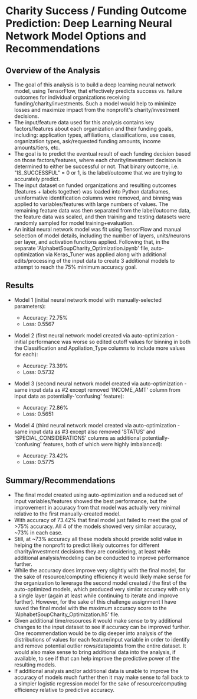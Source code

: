 # Charity Success / Funding Outcome Prediction: Deep Learning Neural Network Model Options and Recommendations

## Overview of the Analysis

* The goal of this analysis is to build a deep learning neural network model, using TensorFlow, that effectively predicts success vs. failure outcomes for individual organizations receiving funding/charity/investments. Such a model would help to minimize losses and maximize impact from the nonprofit's charity/investment decisions.
* The input/feature data used for this analysis contains key factors/features about each organization and their funding goals, including: application types, affiliations, classifications, use cases, organization types, ask/requested funding amounts, income amounts/tiers, etc.
* The goal is to predict the eventual result of each funding decision based on those factors/features, where each charity/investment decision is determined to either be successful or not. That binary outcome, i.e. "IS_SUCCESSFUL" = 0 or 1, is the label/outcome that we are trying to accurately predict.
* The input dataset on funded organizations and resulting outcomes (features + labels together) was loaded into Python dataframes, uninformative identification columns were removed, and binning was applied to variables/features with large numbers of values. The remaining feature data was then separated from the label/outcome data, the feature data was scaled, and then training and testing datasets were randomly sampled for model training+evaluation.
* An initial neural network model was fit using TensorFlow and manual selection of model details, including the number of layers, units/neurons per layer, and activation functions applied. Following that, in the separate 'AlphabetSoupCharity_Optimization.ipynb' file, auto-optimization via Keras_Tuner was applied along with additional edits/processing of the input data to create 3 additional models to attempt to reach the 75% minimum accuracy goal.

## Results

* Model 1 (initial neural network model with manually-selected parameters):
  * Accuracy: 72.75%
  * Loss: 0.5567

* Model 2 (first neural network model created via auto-optimization - initial performance was worse so edited cutoff values for binning in both the Classification and Appliation_Type columns to include more values for each):
  * Accuracy: 73.39%
  * Loss: 0.5732

* Model 3 (second neural network model created via auto-optimization - same input data as #2 except removed 'INCOME_AMT' column from input data as potentially-'confusing' feature):
  * Accuracy: 72.86%
  * Loss: 0.5651

* Model 4 (third neural network model created via auto-optimization - same input data as #3 except also removed 'STATUS' and 'SPECIAL_CONSIDERATIONS' columns as additional potentially-'confusing' features, both of which were highly imbalanced):
  * Accuracy: 73.42%
  * Loss: 0.5775

## Summary/Recommendations

* The final model created using auto-optimization and a reduced set of input variables/features showed the best performance, but the improvement in accuracy from that model was actually very minimal relative to the first manually-created model.
* With accuracy of 73.42% that final model just failed to meet the goal of >75% accuracy. All 4 of the models showed very similar accuracy, ~73% in each case.
* Still, at ~73% accuracy all these models should provide solid value in helping the nonprofit to predict likely outcomes for different charity/investment decisions they are considering, at least while additional analysis/modeling can be conducted to improve performance further.
* While the accuracy does improve very slightly with the final model, for the sake of resource/computing efficiency it would likely make sense for the organization to leverage the second model created / the first of the auto-optimized models, which produced very similar accuracy with only a single layer (again at least while continuing to iterate and improve further). However, for the sake of this challenge assignment I have saved the final model with the maximum accuracy score to the 'AlphabetSoupCharity_Optimization.h5' file.
* Given additional time/resources it would make sense to try additional changes to the input dataset to see if accuracy can be improved further. One recommendation would be to dig deeper into analysis of the distributions of values for each feature/input variable in order to identify and remove potential outlier rows/datapoints from the entire dataset. It would also make sense to bring additional data into the analysis, if available, to see if that can help improve the predictive power of the resulting models.
* If additional analysis and/or additional data is unable to improve the accuracy of models much further then it may make sense to fall back to a simpler logistic regression model for the sake of resource/computing efficiency relative to predictive accuracy.